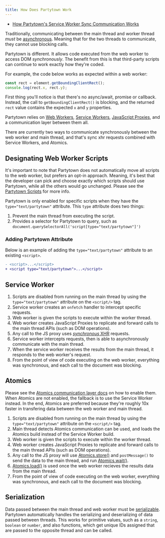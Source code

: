 ```yaml
---
title: How Does Partytown Work
---
```


- [How Partytown's Service Worker Sync Communication Works](https://dev.to/adamdbradley/how-partytown-s-sync-communication-works-4244)

Traditionally, communicating between the main thread and worker thread _must_ be [asynchronous](https://developer.mozilla.org/en-US/docs/Learn/JavaScript/Asynchronous/Concepts). Meaning that for the two threads to communicate, they cannot use blocking calls.

Partytown is different. It allows code executed from the web worker to access DOM _synchronously_. The benefit from this is that third-party scripts can continue to work exactly how they're coded.

For example, the code below works as expected within a web worker:

```javascript
const rect = element.getBoundingClientRect();
console.log(rect.x, rect.y);
```

First thing you'll notice is that there's no async/await, promise or callback. Instead, the call to `getBoundingClientRect()` is blocking, and the returned `rect` value contains the expected `x` and `y` properties.

Partytown relies on [Web Workers](https://developer.mozilla.org/en-US/docs/Web/API/Web_Workers_API), [Service Workers](https://developer.mozilla.org/en-US/docs/Web/API/Service_Worker_API), [JavaScript Proxies](https://developer.mozilla.org/en-US/docs/Web/JavaScript/Reference/Global_Objects/Proxy), and a communication layer between them all.

There are currently two ways to communicate synchronously between the web worker and main thread, and that's sync xhr requests combined with Service Workers, and Atomics.

## Designating Web Worker Scripts

It's important to note that Partytown does not automatically move all scripts to the web worker, but prefers an opt-in approach. Meaning, it's best that the developer can pick and choose exactly which scripts should use Partytown, while all the others would go unchanged. Please see the [Partytown Scripts](/partytown-scripts) for more info.

Partytown is only enabled for specific scripts when they have the `type="text/partytown"` attribute. This `type` attribute does two things:

1. Prevent the main thread from executing the script.
2. Provides a selector for Partytown to query, such as `document.querySelectorAll('script[type="text/partytown"]')`

### Adding Partytown Attribute

Below is an example of adding the `type="text/partytown"` attribute to an existing `<script>`.

```diff
- <script>...</script>
+ <script type="text/partytown">...</script>
```

## Service Worker

1. Scripts are disabled from running on the main thread by using the `type="text/partytown"` attribute on the `<script/>` tag.
1. Service worker creates an `onfetch` handler to intercept specific requests.
1. Web worker is given the scripts to execute within the worker thread.
1. Web worker creates JavaScript Proxies to replicate and forward calls to the main thread APIs (such as DOM operations).
1. Any call to the JS proxy uses [_synchronous_ XHR](https://developer.mozilla.org/en-US/docs/Web/API/XMLHttpRequest/Synchronous_and_Asynchronous_Requests#example_http_synchronous_request) requests.
1. Service worker intercepts requests, then is able to asynchronously communicate with the main thread.
1. When the service worker receives the results from the main thread, it responds to the web worker's request.
1. From the point of view of code executing on the web worker, everything was synchronous, and each call to the document was blocking.

## Atomics

Please see the [Atomics communication layer docs](/atomics) on how to enable them. When Atomics are not enabled, the fallback is to use the Service Worker instead. In the end, Atomics are preferred because they're roughly 10x faster in transfering data between the web worker and main thread.

1. Scripts are disabled from running on the main thread by using the `type="text/partytown"` attribute on the `<script/>` tag.
1. Main thread detects Atomics communication can be used, and loads the Atomics build instead of the Service Worker build.
1. Web worker is given the scripts to execute within the worker thread.
1. Web worker creates JavaScript Proxies to replicate and forward calls to the main thread APIs (such as DOM operations).
1. Any call to the JS proxy will use [Atomics.store()](https://developer.mozilla.org/en-US/docs/Web/JavaScript/Reference/Global_Objects/Atomics/store) and `postMessage()` to send the data to the main thread, and run [Atomics.wait()](https://developer.mozilla.org/en-US/docs/Web/JavaScript/Reference/Global_Objects/Atomics/wait).
1. [Atomics.load()](https://developer.mozilla.org/en-US/docs/Web/JavaScript/Reference/Global_Objects/Atomics/load) is used once the web worker recieves the results data from the main thread.
1. From the point of view of code executing on the web worker, everything was synchronous, and each call to the document was blocking.

## Serialization

Data passed between the main thread and web worker must be [serializable](https://en.wikipedia.org/wiki/Serialization). Partytown automatically handles the serializing and deserializing of data passed between threads. This works for primitive values, such as a `string`, `boolean` or `number`, and also functions, which get unique IDs assigned that are passed to the opposite thread and can be called.
